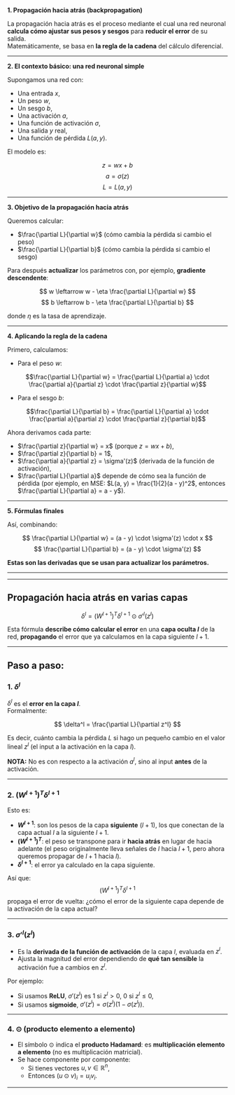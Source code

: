 **1. Propagación hacia atrás (backpropagation)**

La propagación hacia atrás es el proceso mediante el cual una red neuronal **calcula cómo ajustar sus pesos y sesgos** para **reducir el error** de su salida.  
Matemáticamente, se basa en **la regla de la cadena** del cálculo diferencial.

---

**2. El contexto básico: una red neuronal simple**

Supongamos una red con:
- Una entrada $x$,
- Un peso $w$,
- Un sesgo $b$,
- Una activación $a$,
- Una función de activación $\sigma$,
- Una salida $y$ real,
- Una función de pérdida $L(a, y)$.

El modelo es:

$$
z = w x + b
$$
$$
a = \sigma(z)
$$
$$
L = L(a, y)
$$

---

**3. Objetivo de la propagación hacia atrás**

Queremos calcular:
- $\frac{\partial L}{\partial w}$ (cómo cambia la pérdida si cambio el peso)
- $\frac{\partial L}{\partial b}$ (cómo cambia la pérdida si cambio el sesgo)

Para después **actualizar** los parámetros con, por ejemplo, **gradiente descendente**:

$$
w \leftarrow w - \eta \frac{\partial L}{\partial w}
$$
$$
b \leftarrow b - \eta \frac{\partial L}{\partial b}
$$

donde $\eta$ es la tasa de aprendizaje.

---

**4. Aplicando la regla de la cadena**

Primero, calculamos:

- Para el peso $w$:

$$\frac{\partial L}{\partial w} = \frac{\partial L}{\partial a} \cdot \frac{\partial a}{\partial z} \cdot \frac{\partial z}{\partial w}$$

- Para el sesgo $b$:

$$\frac{\partial L}{\partial b} = \frac{\partial L}{\partial a} \cdot \frac{\partial a}{\partial z} \cdot \frac{\partial z}{\partial b}$$

Ahora derivamos cada parte:

- $\frac{\partial z}{\partial w} = x$ (porque $z = w x + b$),
- $\frac{\partial z}{\partial b} = 1$,
- $\frac{\partial a}{\partial z} = \sigma'(z)$ (derivada de la función de activación),
- $\frac{\partial L}{\partial a}$ depende de cómo sea la función de pérdida (por ejemplo, en MSE: $L(a, y) = \frac{1}{2}(a - y)^2$, entonces $\frac{\partial L}{\partial a} = a - y$).

---

**5. Fórmulas finales**

Así, combinando:

$$
\frac{\partial L}{\partial w} = (a - y) \cdot \sigma'(z) \cdot x
$$
$$
\frac{\partial L}{\partial b} = (a - y) \cdot \sigma'(z)
$$

**Estas son las derivadas que se usan para actualizar los parámetros.**

---
---

## Propagación hacia atrás en varias capas

$$
\delta^l = (W^{l+1})^T \delta^{l+1} \odot \sigma'^l(z^l)
$$

Esta fórmula **describe cómo calcular el error** en una **capa oculta $l$** de la red, **propagando** el error que ya calculamos en la capa siguiente $l+1$.

---

## Paso a paso:

### 1. $\delta^l$

$\delta^l$ es el **error en la capa $l$**.  
Formalmente:

$$
\delta^l = \frac{\partial L}{\partial z^l}
$$

Es decir, cuánto cambia la pérdida $L$ si hago un pequeño cambio en el valor lineal $z^l$ (el input a la activación en la capa $l$).

**NOTA:** No es con respecto a la activación $a^l$, sino al input **antes** de la activación.

---

### 2. $(W^{l+1})^T \delta^{l+1}$

Esto es:

- **$W^{l+1}$**: son los pesos de la capa **siguiente** ($l+1$), los que conectan de la capa actual $l$ a la siguiente $l+1$.
- **$(W^{l+1})^T$**: el peso se transpone para ir **hacia atrás** en lugar de hacia adelante (el peso originalmente lleva señales de $l$ hacia $l+1$, pero ahora queremos propagar de $l+1$ hacia $l$).
- **$\delta^{l+1}$**: el error ya calculado en la capa siguiente.

Así que:
$$
(W^{l+1})^T \delta^{l+1}
$$
propaga el error de vuelta: ¿cómo el error de la siguiente capa depende de la activación de la capa actual?

---

### 3. $\sigma'^l(z^l)$

- Es la **derivada de la función de activación** de la capa $l$, evaluada en $z^l$.
- Ajusta la magnitud del error dependiendo de **qué tan sensible** la activación fue a cambios en $z^l$.

Por ejemplo:
- Si usamos **ReLU**, $\sigma'(z^l)$ es 1 si $z^l > 0$, 0 si $z^l \leq 0$,
- Si usamos **sigmoide**, $\sigma'(z^l) = \sigma(z^l)(1 - \sigma(z^l))$.

---

### 4. $\odot$ (producto elemento a elemento)

- El símbolo $\odot$ indica el **producto Hadamard**: es **multiplicación elemento a elemento** (no es multiplicación matricial).
- Se hace componente por componente:
  - Si tienes vectores $u, v \in \mathbb{R}^n$,
  - Entonces $(u \odot v)_i = u_i v_i$.

---

